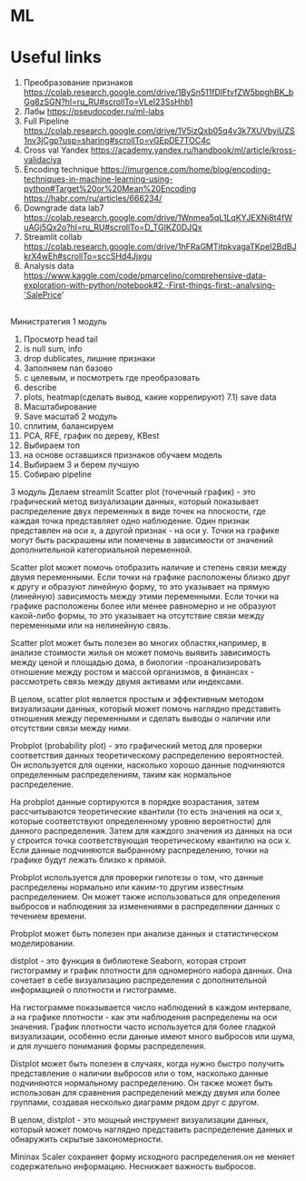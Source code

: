 # ML

# Useful links
1) Преобразование признаков
https://colab.research.google.com/drive/1BySn511fDlFtvfZW5bpghBK_bGg8zSGN?hl=ru_RU#scrollTo=VLeI23SsHhb1
2) Лабы
https://pseudocoder.ru/ml-labs
3) Full Pipeline
https://colab.research.google.com/drive/1V5izQxb05q4v3k7XUVbyiUZS1nv3jCgp?usp=sharing#scrollTo=vGEpDE7TOC4c
4) Cross val Yandex
https://academy.yandex.ru/handbook/ml/article/kross-validaciya
5) Encoding technique
https://imurgence.com/home/blog/encoding-techniques-in-machine-learning-using-python#Target%20or%20Mean%20Encoding
https://habr.com/ru/articles/666234/
6) Downgrade data lab7
https://colab.research.google.com/drive/1Wnmea5qL1LqKYJEXNi8t4fWuAGj5Qx2o?hl=ru_RU#scrollTo=D_TGIKZ0DJQx
7) Streamlit collab
https://colab.research.google.com/drive/1hFRaGMTitpkvagaTKpeI2BdBJkrX4wEh#scrollTo=sccSHd4Jjxgu
8) Analysis data
https://www.kaggle.com/code/pmarcelino/comprehensive-data-exploration-with-python/notebook#2.-First-things-first:-analysing-'SalePrice'


##
Министратегия
1 модуль
1) Просмотр head tail
2) is null sum, info
3) drop dublicates, лишние признаки
4) Заполняем  nan базово
5) с целевым, и посмотреть где преобразовать
6) describe
7) plots, heatmap(сделать вывод, какие коррелируют) 
7.1) save data
8) Масштабирование
9) Save масштаб
2 модуль 
1) сплитим, балансируем
2) PCA, RFE, график по дереву, KBest
3) Выбираем топ
4) на основе оставшихся признаков обучаем модель 
5) Выбираем 3 и берем лучшую 
6) Собираю pipeline

3 модуль 
Делаем streamlit
Scatter plot (точечный график) - это графический метод визуализации данных, который показывает распределение двух переменных в виде точек на плоскости, где каждая точка представляет одно наблюдение. Один признак представлен на оси x, а другой признак - на оси y. Точки на графике могут быть раскрашены или помечены в зависимости от значений дополнительной категориальной переменной.

Scatter plot может помочь отобразить наличие и степень связи между двумя переменными. Если точки на графике расположены близко друг к другу и образуют линейную форму, то это указывает на прямую (линейную) зависимость между этими переменными. Если точки на графике расположены более или менее равномерно и не образуют какой-либо формы, то это указывает на отсутствие связи между переменными или на нелинейную связь.

Scatter plot может быть полезен во многих областях,например, в анализе стоимости жилья он может помочь выявить зависимость между ценой и площадью дома, в биологии -проанализировать отношение между ростом и массой организмов, в финансах - рассмотреть связь между двумя активами или индексами.

В целом, scatter plot является простым и эффективным методом визуализации данных, который может помочь наглядно представить отношения между переменными и сделать выводы о наличии или отсутствии связи между ними.



Probplot (probability plot) - это графический метод для проверки соответствия данных теоретическому распределению вероятностей. Он используется для оценки, насколько хорошо данные подчиняются определенным распределениям, таким как нормальное распределение.

На probplot данные сортируются в порядке возрастания, затем рассчитываются теоретические квантили (то есть значения на оси x, которые соответствуют определенному уровню вероятности) для данного распределения. Затем для каждого значения из данных на оси y строится точка соответствующая теоретическому квантилю на оси x. Если данные подчиняются выбранному распределению, точки на графике будут лежать близко к прямой.

Probplot используется для проверки гипотезы о том, что данные распределены нормально или каким-то другим известным распределением. Он может также использоваться для определения выбросов и наблюдения за изменениями в распределении данных с течением времени.

Probplot может быть полезен при анализе данных и статистическом моделировании.



distplot - это функция в библиотеке Seaborn, которая строит гистограмму и график плотности для одномерного набора данных. Она сочетает в себе визуализацию распределения с дополнительной информацией о плотности и гистограмме.

На гистограмме показывается число наблюдений в каждом интервале, а на графике плотности - как эти наблюдения распределены на оси значения. График плотности часто используется для более гладкой визуализации, особенно если данные имеют много выбросов или шума, и для лучшего понимания формы распределения.

Distplot может быть полезен в случаях, когда нужно быстро получить представление о наличии выбросов или о том, насколько данные подчиняются нормальному распределению. Он также может быть использован для сравнения распределений между двумя или более группами, создавая несколько диаграмм рядом друг с другом.

В целом, distplot - это мощный инструмент визуализации данных, который может помочь наглядно представить распределение данных и обнаружить скрытые закономерности.


Mininax Scaler 
сохраняет форму исходного распределения.он не меняет содержательно информацию. 
Неснижает важность выбросов. 
